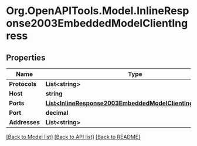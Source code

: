 
# Org.OpenAPITools.Model.InlineResponse2003EmbeddedModelClientIngress

## Properties

Name | Type | Description | Notes
------------ | ------------- | ------------- | -------------
**Protocols** | **List&lt;string&gt;** |  | [optional] 
**Host** | **string** |  | [optional] 
**Ports** | [**List&lt;InlineResponse2003EmbeddedModelClientIngressPorts&gt;**](InlineResponse2003EmbeddedModelClientIngressPorts.md) |  | [optional] 
**Port** | **decimal** |  | [optional] 
**Addresses** | **List&lt;string&gt;** |  | [optional] 

[[Back to Model list]](../README.md#documentation-for-models)
[[Back to API list]](../README.md#documentation-for-api-endpoints)
[[Back to README]](../README.md)

